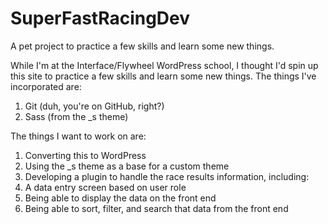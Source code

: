 # SuperFastRacingDev
A pet project to practice a few skills and learn some new things.

While I'm at the Interface/Flywheel WordPress school, I thought I'd spin up this site to practice a few skills and learn some new things.
The things I've incorporated are:
1. Git (duh, you're on GitHub, right?)
2. Sass (from the _s theme)

The things I want to work on are:

1. Converting this to WordPress
1. Using the _s theme as a base for a custom theme
2. Developing a plugin to handle the race results information, including:
  1. A data entry screen based on user role
  2. Being able to display the data on the front end
  3. Being able to sort, filter, and search that data from the front end
